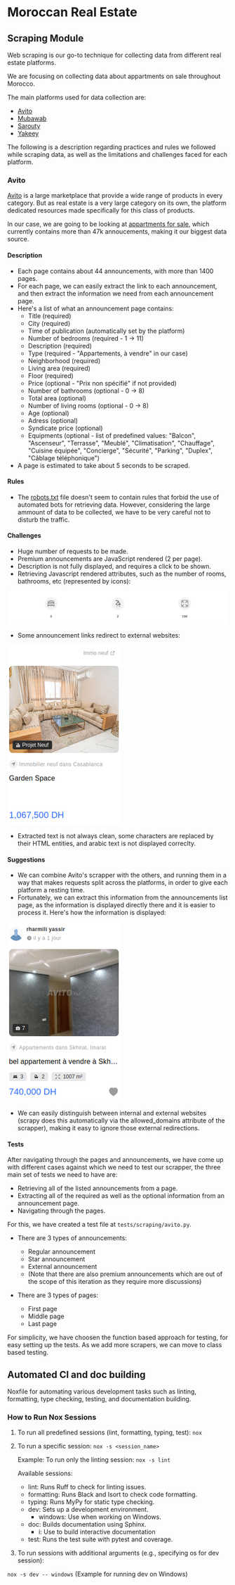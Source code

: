 # Moroccan Real Estate

## Scraping Module

Web scraping is our go-to technique for collecting data from different real estate platforms.

We are focusing on collecting data about appartments on sale throughout Morocco.

The main platforms used for data collection are:

- [Avito](https://www.avito.ma/)
- [Mubawab](https://www.mubawab.ma/)
- [Sarouty](https://www.sarouty.ma/)
- [Yakeey](https://yakeey.com/fr-ma)

The following is a description regarding practices and rules we followed while scraping data, as well as the limitations and challenges faced for each platform.

### Avito

[Avito](https://www.avito.ma/) is a large marketplace that provide a wide range of products in every category. But as real estate is a very large category on its own, the platform dedicated resources made specifically for this class of products.

In our case, we are going to be looking at [appartments for sale](https://www.avito.ma/fr/maroc/appartements-%C3%A0_vendre), which currently contains more than 47k annoucements, making it our biggest data source.

#### Description

- Each page contains about 44 announcements, with more than 1400 pages.
- For each page, we can easily extract the link to each announcement, and then extract the information we need from each announcement page.
- Here's a list of what an announcement page contains:
  - Title (required)
  - City (required)
  - Time of publication (automatically set by the platform)
  - Number of bedrooms (required - 1 -> 11)
  - Description (required)
  - Type (required - "Appartements, à vendre" in our case)
  - Neighborhood (required)
  - Living area (required)
  - Floor (required)
  - Price (optional - "Prix non spécifié" if not provided)
  - Number of bathrooms (optional - 0 -> 8)
  - Total area (optional)
  - Number of living rooms (optional - 0 -> 8)
  - Age (optional)
  - Adress (optional)
  - Syndicate price (optional)
  - Equipments (optional - list of predefined values: "Balcon", "Ascenseur", "Terrasse",  "Meublé", "Climatisation", "Chauffage", "Cuisine équipée", "Concierge", "Sécurité", "Parking", "Duplex", "Câblage téléphonique")
- A page is estimated to take about 5 seconds to be scraped.

#### Rules

- The [robots.txt](https://www.avito.ma/robots.txt) file doesn't seem to contain rules that forbid the use of automated bots for retrieving data. However, considering the large ammount of data to be collected, we have to be very careful not to disturb the traffic.

#### Challenges

- Huge number of requests to be made.
- Premium announcements are JavaScript rendered (2 per page).
- Description is not fully displayed, and requires a click to be shown.
- Retrieving Javascript rendered attributes, such as the number of rooms, bathrooms, etc (represented by icons):

![JS rendered](images/avito_js_rendered.png)

- Some announcement links redirect to external websites:

![External redirection](images/avito_external_redirection.png)

- Extracted text is not always clean, some characters are replaced by their HTML entities, and arabic text is not displayed correclty.

#### Suggestions

- We can combine Avito's scrapper with the others, and running them in a way that makes requests split across the platforms, in order to give each platform a resting time.
- Fortunately, we can extract this information from the announcements list page, as the information is displayed directly there and it is easier to process it. Here's how the information is displayed:

![JS rendered](images/avito_announcement_list.png)

- We can easily distinguish between internal and external websites (scrapy does this automatically via the allowed_domains attribute of the scrapper), making it easy to ignore those external redirections.

#### Tests

After navigating through the pages and announcements, we have come up with different cases against which we need to test our scrapper, the three main set of tests we need to have are:

- Retrieving all of the listed announcements from a page.
- Extracting all of the required as well as the optional information from an announcement page.
- Navigating through the pages.

For this, we have created a test file at `tests/scraping/avito.py`.

- There are 3 types of announcements:
  - Regular announcement
  - Star announcement
  - External announcement
  - (Note that there are also premium announcements which are out of the scope of this iteration as they require more discussions)

- There are 3 types of pages:
  - First page
  - Middle page
  - Last page

For simplicity, we have choosen the function based approach for testing, for easy setting up the tests. As we add more scrapers, we can move to class based testing.

## Automated CI and doc building

Noxfile for automating various development tasks such as linting, formatting,
type checking, testing, and documentation building.

### How to Run Nox Sessions

1. To run all predefined sessions (lint, formatting, typing, test):
   `nox`

2. To run a specific session:
   `nox -s <session_name>`

   Example: To run only the linting session:
   `nox -s lint`

   Available sessions:
   - lint: Runs Ruff to check for linting issues.
   - formatting: Runs Black and Isort to check code formatting.
   - typing: Runs MyPy for static type checking.
   - dev: Sets up a development environment.
        - windows: Use when working on Windows.
   - doc: Builds documentation using Sphinx.
        - i: Use to build interactive documentation
   - test: Runs the test suite with pytest and coverage.

3. To run sessions with additional arguments (e.g., specifying os for dev session):

`nox -s dev -- windows` (Example for running dev on Windows)
